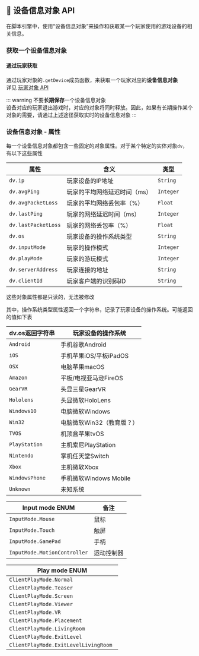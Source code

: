 ##  📱 设备信息对象 API

在脚本引擎中，使用“设备信息对象”来操作和获取某一个玩家使用的游戏设备的相关信息。

### 获取一个设备信息对象

#### 通过玩家获取

通过玩家对象的`.getDevice`成员函数，来获取一个玩家对应的**设备信息对象**    
详见 [玩家对象 API](Player)

::: warning
不要**长期保存**一个设备信息对象  
设备对应的玩家退出游戏时，对应的对象将同时释放。因此，如果有长期操作某个对象的需要，请通过上述途径获取实时的设备信息对象
:::

### 设备信息对象 - 属性

每一个设备信息对象都包含一些固定的对象属性。对于某个特定的实体对象`dv`，有以下这些属性

| 属性              | 含义                         | 类型      |
| ----------------- | ---------------------------- | --------- |
| `dv.ip`             | 玩家设备的IP地址             | `String`  |
| `dv.avgPing`        | 玩家的平均网络延迟时间（ms） | `Integer` |
| `dv.avgPacketLoss`  | 玩家的平均网络丢包率（%）    | `Float`   |
| `dv.lastPing`       | 玩家的网络延迟时间（ms）     | `Integer` |
| `dv.lastPacketLoss` | 玩家的网络丢包率（%）        | `Float`   |
| `dv.os`             | 玩家设备的操作系统类型       | `String`  |
| `dv.inputMode`      | 玩家的操作模式               | `Integer` |
| `dv.playMode`       | 玩家的游玩模式               | `Integer` |
| `dv.serverAddress`  | 玩家连接的地址               | `String`  |
| `dv.clientId`       | 玩家客户端的识别码ID         | `String`  |

这些对象属性都是只读的，无法被修改 

其中，操作系统类型属性返回一个字符串，记录了玩家设备的操作系统。可能返回的值如下表

| dv.os返回字符串 | 玩家设备的操作系统        |
| --------------- | ------------------------- |
| `Android`       | 手机谷歌Android           |
| `iOS`           | 手机苹果iOS/平板iPadOS    |
| `OSX`           | 电脑苹果macOS             |
| `Amazon`        | 平板/电视亚马逊FireOS     |
| `GearVR`        | 头显三星GearVR            |
| `Hololens`      | 头显微软HoloLens          |
| `Windows10`     | 电脑微软Windows           |
| `Win32`         | 电脑微软Win32（教育版？） |
| `TVOS`          | 机顶盒苹果tvOS            |
| `PlayStation`   | 主机索尼PlayStation       |
| `Nintendo`      | 掌机任天堂Switch          |
| `Xbox`          | 主机微软Xbox              |
| `WindowsPhone`  | 手机微软Windows Mobile    |
| `Unknown`       | 未知系统                  |

| Input mode ENUM              | 备注       |
| ---------------------------- | ---------- |
| `InputMode.Mouse`            | 鼠标       |
| `InputMode.Touch`            | 触屏       |
| `InputMode.GamePad`          | 手柄       |
| `InputMode.MotionController` | 运动控制器 |

| Play mode ENUM                        |
| ------------------------------------- |
| `ClientPlayMode.Normal`               |
| `ClientPlayMode.Teaser`               |
| `ClientPlayMode.Screen`               |
| `ClientPlayMode.Viewer`               |
| `ClientPlayMode.VR`                   |
| `ClientPlayMode.Placement`            |
| `ClientPlayMode.LivingRoom`           |
| `ClientPlayMode.ExitLevel`            |
| `ClientPlayMode.ExitLevelLivingRoom ` |

